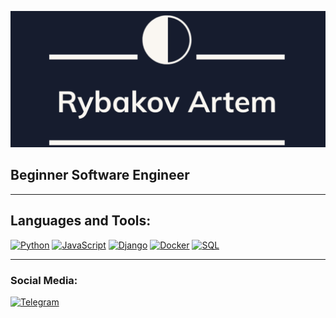 [![Header](https://github.com/podrivnick/podrivnick/blob/main/logo/image.png)](https://github.com/podrivnick?tab=repositories)

## Beginner Software Engineer

___
## Languages and Tools:

[![Python](https://img.shields.io/badge/-Python-grey?style=for-the-badge&logo=python)](https://github.com/podrivnick/elec-shop.git)
[![JavaScript](https://img.shields.io/badge/-JavaScript-grey?style=for-the-badge&logo=javascript)](https://github.com/podrivnick/elec-shop.git)
[![Django](https://img.shields.io/badge/-Django-grey?style=for-the-badge&logo=django)](https://github.com/podrivnick/elec-shop.git)
[![Docker](https://img.shields.io/badge/-Docker-grey?style=for-the-badge&logo=docker)](https://github.com/podrivnick/elec-shop.git)
[![SQL](https://img.shields.io/badge/-SQL-grey?style=for-the-badge&logo=SQL)](https://github.com/podrivnick/elec-shop.git)

___
### Social Media:


[![Telegram](https://img.shields.io/badge/-Telegram-090909?style=for-the-badge&logo=telegram&logoColor=27A0D9)](https://t.me/thetopchel)
